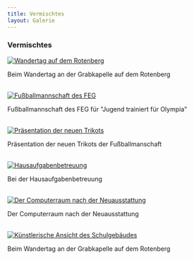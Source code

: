 ```yaml
---
title: Vermischtes
layout: Galerie
---
```



<h3>Vermischtes</h3>            


  <div id="links">
    <div class="row">
      <div class="col-lg-4">
        <a href="http://cdn.ch.vc/img/Galerie/Vermischtes/a1.jpg" title="Wandertag auf dem Rotenberg" data-gallery>
          <img src="http://cdn.ch.vc/img/Galerie/Vermischtes/min/a1.jpg" alt="Wandertag auf dem Rotenberg">
        </a>
        <p>Beim Wandertag an der Grabkapelle auf dem Rotenberg</p>
        <br>
      </div>
      <div class="col-lg-4">
        <a href="http://cdn.ch.vc/img/Galerie/Vermischtes/a2.jpg" title="Fußballmannschaft des FEG" data-gallery>
          <img src="http://cdn.ch.vc/img/Galerie/Vermischtes/min/a2.jpg" alt="Fußballmannschaft des FEG">
        </a>
        <p>Fußballmannschaft des FEG für "Jugend trainiert für Olympia" </p>
        <br>
      </div>
      <div class="col-lg-4">
        <a href="http://cdn.ch.vc/img/Galerie/Vermischtes/a3.jpg" title="Präsentation der neuen Trikots" data-gallery>
          <img src="http://cdn.ch.vc/img/Galerie/Vermischtes/min/a3.jpg" alt="Präsentation der neuen Trikots">
        </a>
        <p>Präsentation der neuen Trikots der Fußballmanschaft</p>
        <br>
      </div>
      <div class="col-lg-4">
        <a href="http://cdn.ch.vc/img/Galerie/Vermischtes/a4.jpg" title="Hausaufgabenbetreuung" data-gallery>
          <img src="http://cdn.ch.vc/img/Galerie/Vermischtes/min/a4.jpg" alt="Hausaufgabenbetreuung">
        </a>
        <p>Bei der Hausaufgabenbetreuung</p>
        <br>
      </div>
      <div class="col-lg-4">
        <a href="http://cdn.ch.vc/img/Galerie/Vermischtes/a5.jpg" title="Der Computerraum nach der Neuausstattung" data-gallery>
          <img src="http://cdn.ch.vc/img/Galerie/Vermischtes/min/a5.jpg" alt="Der Computerraum nach der Neuausstattung">
        </a>
        <p>Der Computerraum nach der Neuausstattung</p>
        <br>
      </div>
      <div class="col-lg-4">
        <a href="http://cdn.ch.vc/img/Galerie/Vermischtes/a6.jpg" title="Künstlerische Ansicht des Schulgebäudes" data-gallery>
          <img src="http://cdn.ch.vc/img/Galerie/Vermischtes/min/a6.jpg" alt="Künstlerische Ansicht des Schulgebäudes">
        </a>
        <p>Beim Wandertag an der Grabkapelle auf dem Rotenberg</p>
        <br>
      </div>
    </div>
 </div>
    
